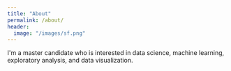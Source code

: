 ```yaml
---
title: "About"
permalink: /about/
header:
  image: "/images/sf.png"
---
```


I'm a master candidate who is interested in data science, machine learning, exploratory analysis, and data visualization.
